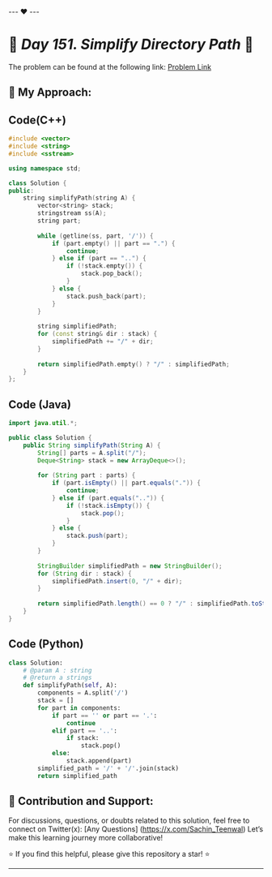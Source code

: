 --- ❤️ ---

# 🚀 _Day 151. Simplify Directory Path_ 🧠


The problem can be found at the following link: [Problem Link](https://www.interviewbit.com/problems/simplify-directory-path/)

## 🎯 **My Approach:**


## Code(C++)
```cpp
#include <vector>
#include <string>
#include <sstream>

using namespace std;

class Solution {
public:
    string simplifyPath(string A) {
        vector<string> stack;
        stringstream ss(A);
        string part;
        
        while (getline(ss, part, '/')) {
            if (part.empty() || part == ".") {
                continue;
            } else if (part == "..") {
                if (!stack.empty()) {
                    stack.pop_back();
                }
            } else {
                stack.push_back(part);
            }
        }
        
        string simplifiedPath;
        for (const string& dir : stack) {
            simplifiedPath += "/" + dir;
        }
        
        return simplifiedPath.empty() ? "/" : simplifiedPath;
    }
};
```

## Code (Java)

```java
import java.util.*;

public class Solution {
    public String simplifyPath(String A) {
        String[] parts = A.split("/");
        Deque<String> stack = new ArrayDeque<>();
        
        for (String part : parts) {
            if (part.isEmpty() || part.equals(".")) {
                continue;
            } else if (part.equals("..")) {
                if (!stack.isEmpty()) {
                    stack.pop();
                }
            } else {
                stack.push(part);
            }
        }
        
        StringBuilder simplifiedPath = new StringBuilder();
        for (String dir : stack) {
            simplifiedPath.insert(0, "/" + dir);
        }
        
        return simplifiedPath.length() == 0 ? "/" : simplifiedPath.toString();
    }
}
```

## Code (Python)

```python
class Solution:
    # @param A : string
    # @return a strings
    def simplifyPath(self, A):
        components = A.split('/')
        stack = []
        for part in components:
            if part == '' or part == '.':
                continue
            elif part == '..':
                if stack:
                    stack.pop()
            else:
                stack.append(part)
        simplified_path = '/' + '/'.join(stack)
        return simplified_path
```



## 🎯 **Contribution and Support:**

For discussions, questions, or doubts related to this solution, feel free to connect on Twitter(x): [Any Questions] (https://x.com/Sachin_Teenwal) Let’s make this learning journey more collaborative!

⭐ If you find this helpful, please give this repository a star! ⭐

---

